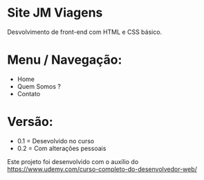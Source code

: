 # Site JM Viagens
Desvolvimento de front-end com HTML e CSS básico.

# Menu / Navegação:
- Home 
- Quem Somos ? 
- Contato 


# Versão: 
- 0.1 = Desevolvido no curso
- 0.2 = Com alterações pessoais 


Este projeto foi desenvolvido com o auxílio do https://www.udemy.com/curso-completo-do-desenvolvedor-web/

